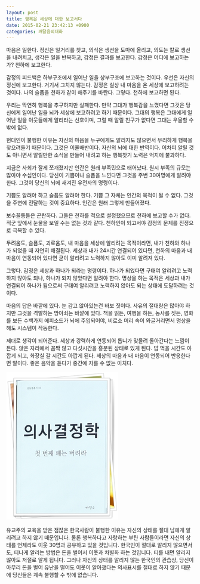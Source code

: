 ```yaml
---
layout: post
title: 행복은 세상에 대한 보고서다
date: 2015-02-21 23:42:13 +0900
categories: 깨달음의대화
---
```

마음은 일한다. 정신은 일거리를 찾고, 의식은 생선을 도마에 올리고, 의도는 칼로 생선을 내려치고, 생각은 일을 반복하고, 감정은 결과를 보고한다. 감정은 어디에 보고하는가? 천하에 보고한다.

  


감정의 피드백은 하부구조에서 일어난 일을 상부구조에 보고하는 것이다. 우선은 자신의 정신에 보고한다. 거기서 그치지 않는다. 감정은 실상 내 마음을 온 세상에 보고하려는 것이다. 나의 슬픔을 천하가 같이 해주기를 바란다. 그렇다. 천하에 보고하면 된다.

  


우리는 막연히 행복을 추구하지만 실패한다. 만약 그대가 행복감을 느꼈다면 그것은 당신에게 일어난 일을 뇌가 세상에 보고하려고 하기 때문이다. 그대의 행복은 그대에게 일어난 일을 이웃들에게 알리라는 신호이며, 그럴 때 알릴 친구가 없다면 그대는 우울할 수 밖에 없다. 

  


현대인이 불행한 이유는 자신의 마음을 누구에게도 알리지도 않으면서 무리하게 행복을 찾으려들기 때문이다. 그것은 이율배반이다. 자신의 뇌에 대한 반역이다. 어차피 알릴 것도 아니면서 알릴만한 소식을 만들어 내려고 하는 행복찾기 노력은 억지에 불과하다.

  


지금은 사회가 잘게 쪼개졌지만 인간은 원래 부족민으로 태어났다. 원시 부족의 규모는 많아야 수십인이다. 당신이 기쁨이나 슬픔을 느낀다면 그것을 주변 30여명에게 알려야 한다. 그것이 당신의 뇌에 새겨진 유전자의 명령이다. 

  


기쁨도 알려야 하고 슬픔도 알려야 한다. 기쁨 그 자체는 인간의 목적이 될 수 없다. 그것을 주변에 전달하는 것이 중요하다. 인간은 원래 그렇게 만들어졌다.

  


보수꼴통들은 곤란하다. 그들은 천하를 적으로 설정했으므로 천하에 보고할 수가 없다. 적군 앞에서 눈물을 보일 수는 없는 것과 같다. 천하인이 되고서야 감정의 문제를 진정으로 극복할 수 있다. 

  


두려움도, 슬픔도, 괴로움도, 내 마음을 세상에 알리려는 목적이라면, 내가 천하와 하나가 되었을 때 자연히 해결된다. 세상과 내가 24시간 연결되어 있다면, 천하의 마음과 내 마음이 연동되어 있다면 굳이 알리려고 노력하지 않아도 이미 알려져 있다. 

  


그렇다. 감정은 세상과 하나가 되라는 명령이다. 하나가 되었다면 구태여 알리려고 노력하지 않아도 되나, 하나가 되지 않았다면 알려야 한다. 명상을 하는 목적은 세상과 내가 연결되어 하나가 됨으로써 구태여 알리려고 노력하지 않아도 되는 상태에 도달하려는 것이다. 

  


마음의 답은 바깥에 있다. 눈 감고 앉아있는건 바보 짓이다. 사유의 절대량은 많아야 하지만 그것을 격발하는 방아쇠는 바깥에 있다. 책을 읽든, 여행을 하든, 농사를 짓든, 영화를 보든 수백가지 에피소드가 뇌에 주입되어야, 비로소 머리 속이 와글거리면서 명상을 해도 시스템이 작동한다.

  


제대로 생각이 되어준다. 세상과 강력하게 연동되어 톱니가 맞물려 돌아간다는 느낌이 든다. 앉은 자리에서 꼼짝 않고 다섯시간을 흥분된 상태로 있게 된다. 밥 먹을 시간도 아깝게 되고, 화장실 갈 시간도 아깝게 된다. 세상의 마음과 내 마음이 연동되어 반응한다면 말이다. 좋은 음악을 듣다가 중간에 자를 수 없는 이치다. 

  



 
<img src="files/attach/images/198/839/567/111.JPG" alt="111.JPG" width="300" height="397" /> 

  


유교주의 교육을 받은 점잖은 한국사람이 불행한 이유는 자신의 상태를 절대 남에게 알리려고 하지 않기 때문입니다. 물론 행복하다고 자랑하는 부탄 사람들이라면 자신의 상태를 언제라도 이웃 30명과 공유하고 있을 것입니다. 한국인이 절대로 알리지 않으면서도, 티나게 알리는 방법은 돈을 벌어서 이웃과 차별화 하는 것입니다. 티를 내면 알리지 않아도 저절로 알게 됩니다. 그러나 자신의 상태를 알리지 않는 한국인의 관습상, 당신이 아무리 돈을 벌어 유난을 떨어도 이웃이 알아챘다는 의사표시를 절대로 하지 않기 때문에 당신들은 계속 불행할 수 밖에 없습니다.